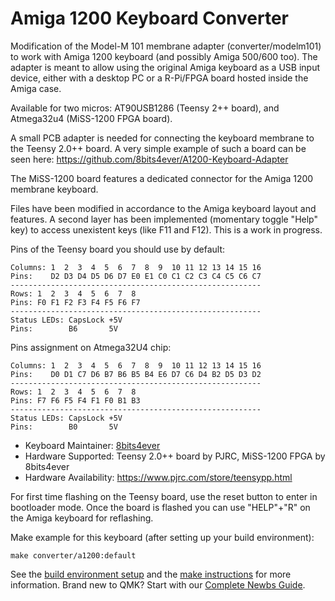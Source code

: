 # Amiga 1200 Keyboard Converter

Modification of the Model-M 101 membrane adapter (converter/modelm101) to work with Amiga 1200 keyboard (and possibly Amiga 500/600 too). 
The adapter is meant to allow using the original Amiga keyboard as a USB input device, either with a desktop PC or a R-Pi/FPGA board hosted inside the Amiga case.

Available for two micros: AT90USB1286 (Teensy 2++ board), and Atmega32u4 (MiSS-1200 FPGA board).

A small PCB adapter is needed for connecting the keyboard membrane to the Teensy 2.0++ board. A very simple example of such a board can be seen here:
https://github.com/8bits4ever/A1200-Keyboard-Adapter

The MiSS-1200 board features a dedicated connector for the Amiga 1200 membrane keyboard.

Files have been modified in accordance to the Amiga keyboard layout and features. A second layer has been implemented (momentary toggle "Help" key) to access unexistent keys (like F11 and F12). This is a work in progress.


Pins of the Teensy board you should use by default:
```  
Columns: 1  2  3  4  5  6  7  8  9  10 11 12 13 14 15 16  
Pins:    D2 D3 D4 D5 D6 D7 E0 E1 C0 C1 C2 C3 C4 C5 C6 C7 
--------------------------------------------------------  
Rows: 1  2  3  4  5  6  7  8  
Pins: F0 F1 F2 F3 F4 F5 F6 F7  
--------------------------------------------------------  
Status LEDs: CapsLock +5V   
Pins:        B6       5V    
```  

Pins assignment on Atmega32U4 chip:
```  
Columns: 1  2  3  4  5  6  7  8  9  10 11 12 13 14 15 16  
Pins:    D0 D1 C7 D6 B7 B6 B5 B4 E6 D7 C6 D4 B2 D5 D3 D2 
--------------------------------------------------------  
Rows: 1  2  3  4  5  6  7  8  
Pins: F7 F6 F5 F4 F1 F0 B1 B3  
--------------------------------------------------------  
Status LEDs: CapsLock +5V   
Pins:        B0       5V    
```  

* Keyboard Maintainer: [8bits4ever](https://github.com/8bits4ever)
* Hardware Supported: Teensy 2.0++ board by PJRC, MiSS-1200 FPGA by 8bits4ever
* Hardware Availability: https://www.pjrc.com/store/teensypp.html

For first time flashing on the Teensy board, use the reset button to enter in bootloader mode. Once the board is flashed you can use "HELP"+"R" on the Amiga keyboard for reflashing.  

Make example for this keyboard (after setting up your build environment):

    make converter/a1200:default

See the [build environment setup](https://docs.qmk.fm/#/getting_started_build_tools) and the [make instructions](https://docs.qmk.fm/#/getting_started_make_guide) for more information. Brand new to QMK? Start with our [Complete Newbs Guide](https://docs.qmk.fm/#/newbs).
